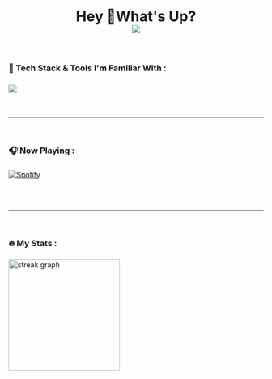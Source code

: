 <h1 align="center">Hey 👋What's Up?  <br/> <img src="https://visitor-badge.laobi.icu/badge?page_id=oskarinolol.oskarinolol&"  /> </h1>

<br/>

<h3 align="left">🚀 Tech Stack & Tools I'm Familiar With :</h3>

###

<div align="left">
  <img src="https://skillicons.dev/icons?i=html,css,js,ts,react,vue,nextjs,tailwind,figma,ae,ps,vscode,npm,cloudflare,nodejs,lua,git" />
</div>

<br/>
<br/>

---

<br/>

<h3 align="left">🎧 Now Playing :</h3>

###

[![Spotify](https://spotifyreadme-hrge.vercel.app/api/spotify/?border_color=ffffff)](https://open.spotify.com/user/57pr8sl96swjht7fpdeu6hcxd)

<br/>
<br/>

---

<br/>

<h3 align="left">🔥 My Stats :</h3>

###

<div align="left">
  <img src="https://streak-stats.demolab.com/?user=OskarinoLoL&theme=github-dark-blue&short_numbers=true&date_format=j%20M%5B%20Y%5D" height="220" alt="streak graph"/>
</div>

